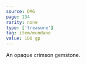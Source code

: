 ```yaml
---
source: DMG
page: 134
rarity: none
type: ['treasure']
tag: item/mundane
value: 100 gp
---
```


An opaque crimson gemstone.

